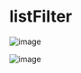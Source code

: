 # listFilter

![image](https://github.com/Casadjes/listFilter/assets/115717042/354a9700-98de-41d9-a6e3-316c298695d9)

![image](https://github.com/Casadjes/listFilter/assets/115717042/441b0cc8-be80-4f8f-9615-e7cdd44228c8)

